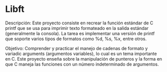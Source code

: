 # Libft
Descripción: Este proyecto consiste en recrear la función estándar de C printf que se usa para imprimir texto formateado en la salida estándar (generalmente la consola). La tarea es implementar una versión de printf que soporte varios tipos de formatos como %d, %s, %x, entre otros.


Objetivo: Comprender y practicar el manejo de cadenas de formato y variadic arguments (argumentos variables), lo cual es un tema importante en C. Este proyecto enseña sobre la manipulación de punteros y la forma en que C maneja las funciones con un número indeterminado de argumentos.
